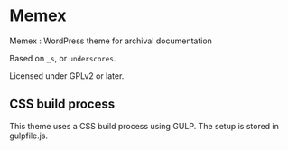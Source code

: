 # Memex

Memex : WordPress theme for archival documentation

Based on `_s`, or `underscores`.

Licensed under GPLv2 or later.

## CSS build process

This theme uses a CSS build process using GULP. The setup is stored in gulpfile.js.
